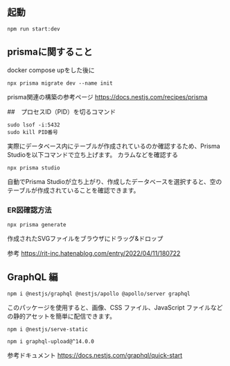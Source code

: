 ## 起動
```
npm run start:dev
```


## prismaに関すること
docker compose upをした後に
```
npx prisma migrate dev --name init
```

prisma関連の構築の参考ページ
https://docs.nestjs.com/recipes/prisma

##　プロセスID（PID）を切るコマンド
```
sudo lsof -i:5432
sudo kill PID番号
```

実際にデータベース内にテーブルが作成されているのか確認するため、Prisma Studioを以下コマンドで立ち上げます。
カラムなどを確認する
```
npx prisma studio
```
自動でPrisma Studioが立ち上がり、作成したデータベースを選択すると、空のテーブルが作成されていることを確認できます。

### ER図確認方法
```
npx prisma generate
```
作成されたSVGファイルをブラウザにドラッグ&ドロップ

参考
https://rit-inc.hatenablog.com/entry/2022/04/11/180722


## GraphQL 編
```
npm i @nestjs/graphql @nestjs/apollo @apollo/server graphql
```
このパッケージを使用すると、画像、CSS ファイル、JavaScript ファイルなどの静的アセットを簡単に配信できます。
```
npm i @nestjs/serve-static
```

```
npm i graphql-upload@^14.0.0
```

参考ドキュメント
https://docs.nestjs.com/graphql/quick-start